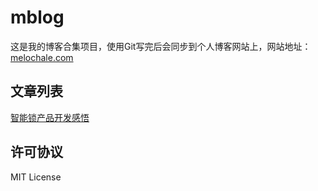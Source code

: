 # mblog
这是我的博客合集项目，使用Git写完后会同步到个人博客网站上，网站地址：[melochale.com](http://melochale.com)

## 文章列表
[智能锁产品开发感悟](blogs/智能锁产品开发感悟.md)

## 许可协议
MIT License